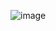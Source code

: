 ![image](https://github.com/anilsonlopes/quila.dev/assets/89232048/f66e2ce0-0f7f-4784-8fe4-cff11024a04c)
